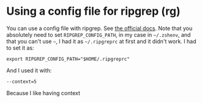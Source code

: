 # Using a config file for ripgrep (rg)


You can use a config file with ripgrep. See [the official docs][1]. Note that
you absolutely need to set `RIPGREP_CONFIG_PATH`, in my case in `~/.zshenv`,
and that you can't use `~`, I had it as `~/.ripgreprc` at first and it didn't
work. I had to set it as:

```
export RIPGREP_CONFIG_PATH="$HOME/.ripgreprc"
```

And I used it with:

```
--context=5
```

Because I like having context

[1]:https://github.com/BurntSushi/ripgrep/blob/master/GUIDE.md#configuration-file

